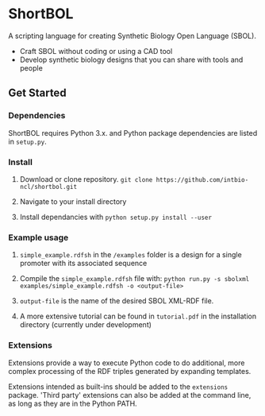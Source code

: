 # ShortBOL

A scripting language for creating Synthetic Biology Open Language (SBOL).

* Craft SBOL without coding or using a CAD tool
* Develop synthetic biology designs that you can share with tools and people


## Get Started

### Dependencies

ShortBOL requires Python 3.x. and Python package dependencies are listed in `setup.py`.

### Install

1. Download or clone repository. `git clone https://github.com/intbio-ncl/shortbol.git`

2. Navigate to your install directory

3. Install dependancies with `python setup.py install --user`


### Example usage

1. `simple_example.rdfsh` in the `/examples` folder is a design for a single promoter with its associated sequence

2. Compile the `simple_example.rdfsh` file with:  `python run.py -s sbolxml examples/simple_example.rdfsh -o <output-file>` 

3. `output-file` is the name of the desired SBOL XML-RDF file.

4.  A more extensive tutorial can be found in `tutorial.pdf` in the installation directory (currently under development)

### Extensions

Extensions provide a way to execute Python code to do additional, more complex processing of the RDF triples generated by expanding templates.

Extensions intended as built-ins should be added to the `extensions` package. 'Third party' extensions can also be added at the command line, as long as they are in the Python PATH.


